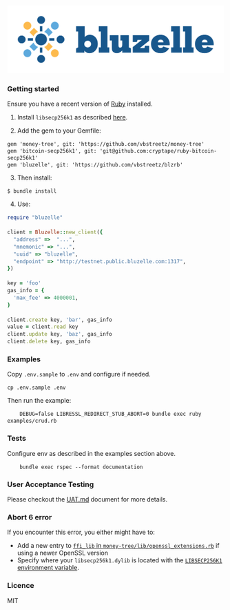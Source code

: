 ![](https://raw.githubusercontent.com/bluzelle/api/master/source/images/Bluzelle%20-%20Logo%20-%20Big%20-%20Colour.png)

### Getting started

Ensure you have a recent version of [Ruby](https://www.ruby-lang.org/en/) installed.

1. Install `libsecp256k1` as described [here](https://github.com/cryptape/ruby-bitcoin-secp256k1#prerequisite).

2. Add the gem to your Gemfile:

```
gem 'money-tree', git: 'https://github.com/vbstreetz/money-tree'
gem 'bitcoin-secp256k1', git: 'git@github.com:cryptape/ruby-bitcoin-secp256k1'
gem 'bluzelle', git: 'https://github.com/vbstreetz/blzrb'
```

3. Then install:

```
$ bundle install
```

4. Use:

```ruby
require "bluzelle"

client = Bluzelle::new_client({
  "address" =>  "...",
  "mnemonic" => "...",
  "uuid" => "bluzelle",
  "endpoint" => "http://testnet.public.bluzelle.com:1317",
})

key = 'foo'
gas_info = {
  'max_fee' => 4000001,
}

client.create key, 'bar', gas_info
value = client.read key
client.update key, 'baz', gas_info
client.delete key, gas_info
```

### Examples

Copy `.env.sample` to `.env` and configure if needed.

```
cp .env.sample .env
```

Then run the example:

```
    DEBUG=false LIBRESSL_REDIRECT_STUB_ABORT=0 bundle exec ruby examples/crud.rb
```

### Tests

Configure env as described in the examples section above.

```
    bundle exec rspec --format documentation
```

### User Acceptance Testing

Please checkout the [UAT.md](https://github.com/vbstreetz/blzrb/blob/master/Readme.md) document for more details.

### Abort 6 error

If you encounter this error, you either might have to:

- Add a new entry to [`ffi_lib` in `money-tree/lib/openssl_extensions.rb`](https://github.com/vbstreetz/money-tree/blob/244549cbc855b65c4a003ae1b089a0adc793f482/lib/openssl_extensions.rb#L9) if using a newer OpenSSL version
- Specify where your `libsecp256k1.dylib` is located with the [`LIBSECP256K1` environment variable](https://github.com/cryptape/ruby-bitcoin-secp256k1/blob/e2f47bcc9e85b4d52eeaf4f7649a9a25b0083a11/lib/secp256k1/c.rb#L9).

### Licence

MIT
